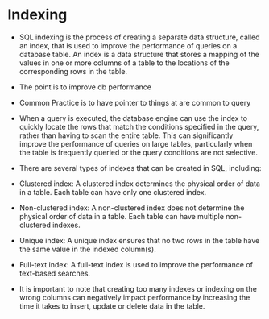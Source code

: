 # Indexing
- SQL indexing is the process of creating a separate data structure, called an index, that is used to improve the performance of queries on a database table. An index is a data structure that stores a mapping of the values in one or more columns of a table to the locations of the corresponding rows in the table.
- The point is to improve db performance
- Common Practice is to have pointer to things at are common to query

- When a query is executed, the database engine can use the index to quickly locate the rows that match the conditions specified in the query, rather than having to scan the entire table. This can significantly improve the performance of queries on large tables, particularly when the table is frequently queried or the query conditions are not selective.

- There are several types of indexes that can be created in SQL, including:

- Clustered index: A clustered index determines the physical order of data in a table. Each table can have only one clustered index.
- Non-clustered index: A non-clustered index does not determine the physical order of data in a table. Each table can have multiple non-clustered indexes.
- Unique index: A unique index ensures that no two rows in the table have the same value in the indexed column(s).
- Full-text index: A full-text index is used to improve the performance of text-based searches.
- It is important to note that creating too many indexes or indexing on the wrong columns can negatively impact performance by increasing the time it takes to insert, update or delete data in the table.
